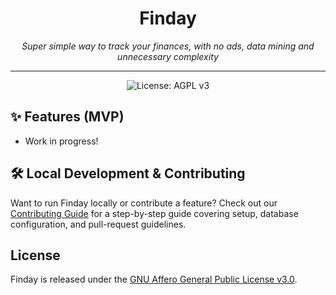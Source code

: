 <h1 align="center">Finday</h1>
<p align="center"><em>Super simple way to track your finances, with no ads, data mining and unnecessary complexity</em></p>

---

<p align="center">
  <img src="https://img.shields.io/badge/license-AGPL--3.0-blue" alt="License: AGPL v3" />
</p>

## ✨ Features (MVP)

- Work in progress!

## 🛠 Local Development & Contributing

Want to run Finday locally or contribute a feature? Check out our
[Contributing Guide](./.github/CONTRIBUTING.md) for a step-by-step guide covering setup,
database configuration, and pull-request guidelines.

## License

Finday is released under the [GNU Affero General Public License v3.0](./LICENSE.md).
